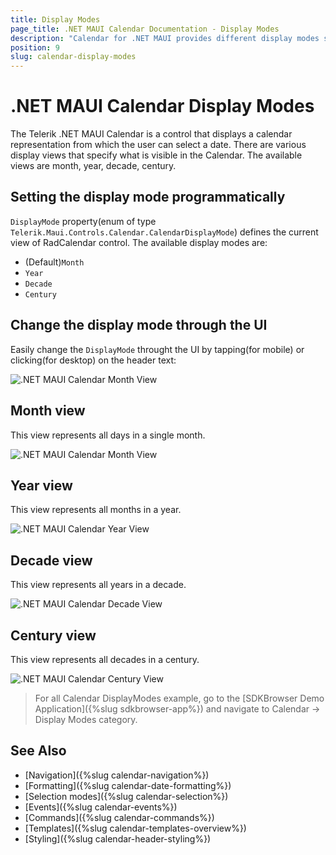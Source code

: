```yaml
---
title: Display Modes
page_title: .NET MAUI Calendar Documentation - Display Modes
description: "Calendar for .NET MAUI provides different display modes such as month, year, century, decade."
position: 9
slug: calendar-display-modes
---
```


# .NET MAUI Calendar Display Modes

The Telerik .NET MAUI Calendar is a control that displays a calendar representation from which the user can select a date. 
There are various display views that specify what is visible in the Calendar. The available views are month, year, decade, century.

## Setting the display mode programmatically

`DisplayMode` property(enum of type `Telerik.Maui.Controls.Calendar.CalendarDisplayMode`) defines the current view of RadCalendar control. The available display modes are:
* (Default)`Month`
* `Year`
* `Decade`
* `Century`

## Change the display mode through the UI

Easily change the `DisplayMode` throught the UI by tapping(for mobile) or clicking(for desktop) on the header text: 

![.NET MAUI Calendar Month View](images/combobox-header-footer.png)

## Month view

This view represents all days in a single month.

<snippet id='calendar-displaymode-month'/>

![.NET MAUI Calendar Month View](images/combobox-header-footer.png)

## Year view

This view represents all months in a year.

<snippet id='calendar-displaymode-year'/>

![.NET MAUI Calendar Year View](images/combobox-header-footer.png)

## Decade view

This view represents all years in a decade.

<snippet id='calendar-displaymode-decade'/>

![.NET MAUI Calendar Decade View](images/combobox-header-footer.png)

## Century view

This view represents all decades in a century.

<snippet id='calendar-displaymode-century'/>

![.NET MAUI Calendar Century View](images/combobox-header-footer.png)

> For all Calendar DisplayModes example, go to the [SDKBrowser Demo Application]({%slug sdkbrowser-app%}) and navigate to Calendar -> Display Modes category.

## See Also

- [Navigation]({%slug calendar-navigation%})
- [Formatting]({%slug calendar-date-formatting%})
- [Selection modes]({%slug calendar-selection%}) 
- [Events]({%slug calendar-events%})
- [Commands]({%slug calendar-commands%})
- [Templates]({%slug calendar-templates-overview%})
- [Styling]({%slug calendar-header-styling%})